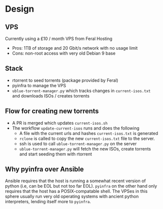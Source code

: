 # Design

## VPS
Currently using a £10 / month VPS from Feral Hosting
- Pros: 1TB of storage and 20 Gbit/s network with no usage limit
- Cons: non-root access with very old Debian 9 base

## Stack
- rtorrent to seed torrents (package provided by Feral)
- pyinfra to manage the VPS
- `ublue-torrent-manager.py` which tracks changes in `current-isos.txt` and downloads ISOs / creates torrents


## Flow for creating new torrents
- A PR is merged which updates `current-isos.sh`
- The workflow `update-current-isos` runs and does the following
  - A file with the current urls and hashes `current-isos.txt` is generated
  - `rclone` is called to copy the new `current-isos.txt` file to the server.
  - ssh is used to call `ublue-torrent-manager.py` on the server
  - `ublue-torrent-manager.py` will fetch the new ISOs, create torrents and start seeding them with rtorrent


## Why pyinfra over Ansible

Ansible requires that the host is running a somewhat recent version of python (i.e, can be EOL but not too far EOL).  `pyinfra` on the other hand only requires that the host has a POSIX-compatable shell. The VPSes in this sphere usually run very old operating systems with ancient python interpreters, lending itself more to `pyinfra`.
